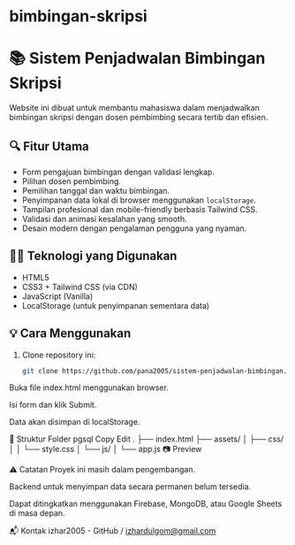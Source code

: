# bimbingan-skripsi
# 📚 Sistem Penjadwalan Bimbingan Skripsi

Website ini dibuat untuk membantu mahasiswa dalam menjadwalkan bimbingan skripsi dengan dosen pembimbing secara tertib dan efisien.

## 🔍 Fitur Utama
- Form pengajuan bimbingan dengan validasi lengkap.
- Pilihan dosen pembimbing.
- Pemilihan tanggal dan waktu bimbingan.
- Penyimpanan data lokal di browser menggunakan `localStorage`.
- Tampilan profesional dan mobile-friendly berbasis Tailwind CSS.
- Validasi dan animasi kesalahan yang smooth.
- Desain modern dengan pengalaman pengguna yang nyaman.

## 🧑‍💻 Teknologi yang Digunakan
- HTML5
- CSS3 + Tailwind CSS (via CDN)
- JavaScript (Vanilla)
- LocalStorage (untuk penyimpanan sementara data)

## 💡 Cara Menggunakan
1. Clone repository ini:
   ```bash
   git clone https://github.com/pana2005/sistem-penjadwalan-bimbingan.git
Buka file index.html menggunakan browser.

Isi form dan klik Submit.

Data akan disimpan di localStorage.

📁 Struktur Folder
pgsql
Copy
Edit
.
├── index.html
├── assets/
│   ├── css/
│   │   └── style.css
│   └── js/
│       └── app.js
📷 Preview

⚠️ Catatan
Proyek ini masih dalam pengembangan.

Backend untuk menyimpan data secara permanen belum tersedia.

Dapat ditingkatkan menggunakan Firebase, MongoDB, atau Google Sheets di masa depan.

📬 Kontak
izhar2005 - GitHub / izhardulgom@gmail.com
